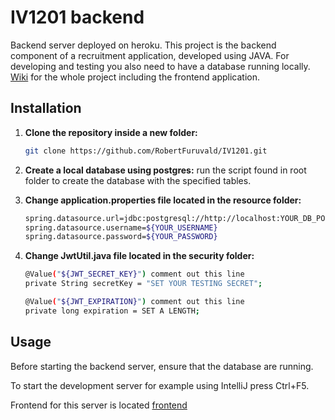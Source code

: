 # IV1201 backend
Backend server deployed on heroku.
This project is the backend component of a recruitment application, developed using JAVA. For developing and testing you also need to have a database running locally.
[Wiki](https://github.com/RobertFuruvald/IV1201_frontend/wiki) for the whole project including the frontend application.
## Installation

1. **Clone the repository inside a new folder:**
    ```bash
    git clone https://github.com/RobertFuruvald/IV1201.git
    ```

2. **Create a  local database using postgres:**
   run the script found in root folder to create the database with the specified tables.

3. **Change application.properties file located in the resource folder:**
    ```bash
    spring.datasource.url=jdbc:postgresql://http://localhost:YOUR_DB_PORT/YOUR_DB_NAME
    spring.datasource.username=${YOUR_USERNAME}
    spring.datasource.password=${YOUR_PASSWORD}
    ```
4. **Change JwtUtil.java file located in the security folder:**
    ```bash
    @Value("${JWT_SECRET_KEY}") comment out this line
    private String secretKey = "SET YOUR TESTING SECRET";

    @Value("${JWT_EXPIRATION}") comment out this line
    private long expiration = SET A LENGTH;
    ```

## Usage

Before starting the backend server, ensure that the database are running.

To start the development server for example using IntelliJ press Ctrl+F5.

Frontend for this server is located [frontend](https://github.com/RobertFuruvald/IV1201_frontend)
